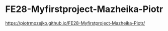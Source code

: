 # FE28-Myfirstproject-Mazheika-Piotr
https://piotrmozejko.github.io/FE28-Myfirstproject-Mazheika-Piotr/
